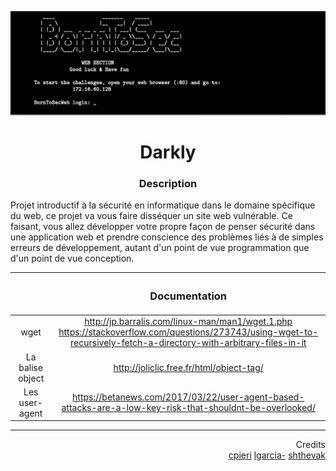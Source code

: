 ![borntosec](assets/image_vm.png)

<h1 align="center">
Darkly 
</h1>

<h3 align="center"><b>Description</b></h3>
<p>Projet introductif à la sécurité en informatique dans le domaine spécifique du web, ce projet va vous faire disséquer un site web vulnérable. Ce faisant, vous allez développer votre propre façon de penser sécurité dans une application web et prendre conscience des problèmes liés à de simples erreurs de développement, autant d'un point de vue programmation que d'un point de vue conception.</p>

||<h3 align="center"> Documentation </h3>|
|:--------:|:---------:|
|wget|http://jp.barralis.com/linux-man/man1/wget.1.php </br> https://stackoverflow.com/questions/273743/using-wget-to-recursively-fetch-a-directory-with-arbitrary-files-in-it|
|La balise object|http://joliclic.free.fr/html/object-tag/|
|Les user-agent|https://betanews.com/2017/03/22/user-agent-based-attacks-are-a-low-key-risk-that-shouldnt-be-overlooked/|

----
<p align="right">
Credits </br><a href="https://github.com/lpieri">cpieri</a>  <a href="https://github.com/leonardogb">lgarcia-</a>  <a href="https://github.com/Drakauf">shthevak</a>
